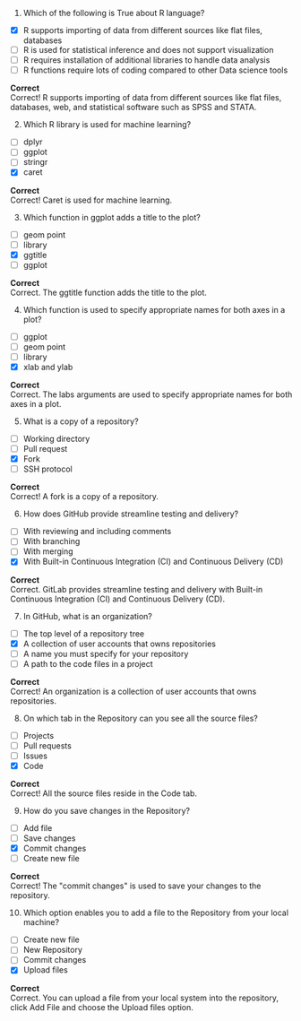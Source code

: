 1. Which of the following is True about R language?

- [x] R supports importing of data from different sources like flat files, databases 
- [ ] R is used for statistical inference and does not support visualization
- [ ] R requires installation of additional libraries to handle data analysis
- [ ] R functions require lots of coding compared to other Data science tools

**Correct**  
Correct! R supports importing of data from different sources like flat files, databases, web, and statistical software such as SPSS and STATA.

2. Which R library is used for machine learning?

- [ ] dplyr
- [ ] ggplot
- [ ] stringr 
- [x] caret 

**Correct**  
Correct! Caret is used for machine learning.

3. Which function in ggplot adds a title to the plot?

- [ ] geom point
- [ ] library
- [x] ggtitle
- [ ] ggplot

**Correct**  
Correct. The ggtitle function adds the title to the plot.

4. Which function is used to specify appropriate names for both axes in a plot?

- [ ] ggplot
- [ ] geom point 
- [ ] library
- [x] xlab and ylab  

**Correct**  
Correct. The labs arguments are used to specify appropriate names for both axes in a plot.

5. What is a copy of a repository?

- [ ] Working directory
- [ ] Pull request
- [x] Fork
- [ ] SSH protocol

**Correct**  
Correct! A fork is a copy of a repository.

6. How does GitHub provide streamline testing and delivery?

- [ ] With reviewing and including comments 
- [ ] With branching 
- [ ] With merging
- [x] With Built-in Continuous Integration (CI) and Continuous Delivery (CD)

**Correct**  
Correct. GitLab provides streamline testing and delivery with Built-in Continuous Integration (CI) and Continuous Delivery (CD).

7. In GitHub, what is an organization?

- [ ] The top level of a repository tree
- [x] A collection of user accounts that owns repositories 
- [ ] A name you must specify for your repository
- [ ] A path to the code files in a project

**Correct**  
Correct! An organization is a collection of user accounts that owns repositories.

8. On which tab in the Repository can you see all the source files?

- [ ] Projects
- [ ] Pull requests 
- [ ] Issues 
- [x] Code

**Correct**  
Correct! All the source files reside in the Code tab.

9. How do you save changes in the Repository?

- [ ] Add file
- [ ] Save changes
- [x] Commit changes 
- [ ] Create new file

**Correct**  
Correct! The "commit changes" is used to save your changes to the repository.

10. Which option enables you to add a file to the Repository from your local machine?

- [ ] Create new file
- [ ] New Repository
- [ ] Commit changes
- [x] Upload files 

**Correct**  
Correct. You can upload a file from your local system into the repository, click Add File and choose the Upload files option.